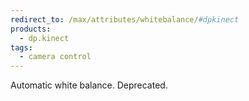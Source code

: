 ```yaml
---
redirect_to: /max/attributes/whitebalance/#dpkinect
products:
  - dp.kinect
tags:
  - camera control
---
```


Automatic white balance. Deprecated.

